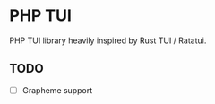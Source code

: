 PHP TUI
=======

PHP TUI library heavily inspired by Rust TUI / Ratatui.

TODO
----

- [ ] Grapheme support
